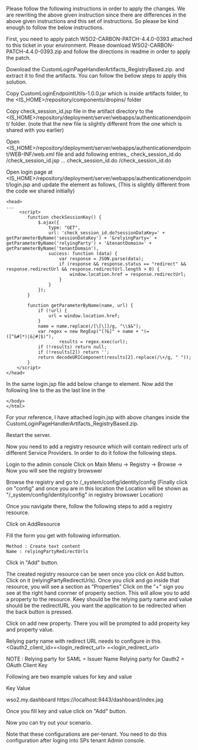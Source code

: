Please follow the following instructions in order to apply the changes. We are rewriting the above given instruction since there are differences in the above given instructions and this set of instructions. So please be kind enough to follow the below instructions. 


First, you need to apply patch WSO2-CARBON-PATCH-4.4.0-0393 attached to this ticket in your environment. Please download WSO2-CARBON-PATCH-4.4.0-0393.zip and follow the directions in readme in order to apply the patch.

Download the CustomLoginPageHandlerArtifacts_RegistryBased.zip. and extract it to find the artifacts. You can follow the bellow steps to apply this solution.

Copy CustomLoginEndpointUtils-1.0.0.jar which is inside artifacts folder, to the <IS_HOME>/repository/components/dropins/ folder

Copy check_session_id.jsp file in the artifact directory to the <IS_HOME>/repository/deployment/server/webapps/authenticationendpoint/ folder. (note that the new file is slightly different from the one which is shared with you earlier)

Open <IS_HOME>/repository/deployment/server/webapps/authenticationendpoint/WEB-INF/web.xml file and add following entries,,
    <servlet>
        <servlet-name>check_session_id.do</servlet-name>
        <jsp-file>/check_session_id.jsp</jsp-file>
    </servlet>
    ...
    <servlet-mapping>
        <servlet-name>check_session_id.do</servlet-name>
        <url-pattern>/check_session_id.do</url-pattern>
    </servlet-mapping>

Open login page at <IS_HOME>/repository/deployment/server/webapps/authenticationendpoint/login.jsp and update the <head> element as follows, (This is slightly different from the code we shared initially)

    <head>
    ...
         <script>
            function checkSessionKey() {
                $.ajax({
                    type: "GET",
                    url: 'check_session_id.do?sessionDataKey=' + getParameterByName('sessionDataKey') + '&relyingParty=' + getParameterByName('relyingParty') + '&tenantDomain=' + getParameterByName('tenantDomain'),
                    success: function (data) {
                        var response = JSON.parse(data);
                        if (response && response.status == "redirect" && response.redirectUrl && response.redirectUrl.length > 0) {
                            window.location.href = response.redirectUrl;
                        }
                    }
                });
            }

            function getParameterByName(name, url) {
                if (!url) {
                    url = window.location.href;
                }
                name = name.replace(/[\[\]]/g, "\\$&");
                var regex = new RegExp("[?&]" + name + "(=([^&#]*)|&|#|$)"),
                        results = regex.exec(url);
                if (!results) return null;
                if (!results[2]) return '';
                return decodeURIComponent(results[2].replace(/\+/g, " "));
            }
        </script>
    </head>


In the same login.jsp file add below change to <body> element.
    <body onload="checkSessionKey()">
Now add the following line to the as the last line in the <script> element in same login.jsp.
       ...
        window.onunload = function(){};
    </script>

    </body>
    </html>


For your reference, I have attached login.jsp with above changes inside the CustomLoginPageHandlerArtifacts_RegistryBased.zip.

Restart the server.


Now you need to add a registry resource which will contain redirect urls of different Service Providers. In order to do it follow the following steps.


Login to the admin console 
Click on Main Menu -> Registry -> Browse ->
Now you will see the registry browswer

Browse the registry and go to /_system/config/identity/config (Finally click on "config" and once you are in this location the Location will be shown as  "/_system/config/identity/config" in registry browswer Location)

Once you navigate there, follow the following steps to add a registry resource.

Click on AddResource 

Fill the form you get with following information. 

	Method : Create text content
	Name : relyingPartyRedirectUrls
Click in "Add" button.


The created registry resource can be seen once you click on Add button. Click on it (relyingPartyRedirectUrls). Once you click and go inside that resource, you will see a section as "Properties" Click on the "+" sign you see at the right hand conrner of property section. This will allow you to add a property to the resource. Keey should be the relying party name and value should be the redirectURL you want the application to be redirected when the back button is pressed.


Click on add new property. There you will be prompted to add property key and property value. 

Relying party name with redirect URL needs to configure in this.
<Oauth2_client_id>=<login_redirect_url>
<Issuer Name>=<login_redirect_url>

  NOTE :
         Relying party for SAML = Issuer Name
         Relying party for Oauth2 = OAuth Client Key
	

Following are two example values for key and value 

Key                               Value 

wso2.my.dashboard		  https://localhost:9443/dashboard/index.jag

Once you fill key and value click on "Add" button. 

Now you can try out your scenario.

Note that these configurations are per-tenant. You need to do this configuration after loging into SPs tenant Admin console. 


